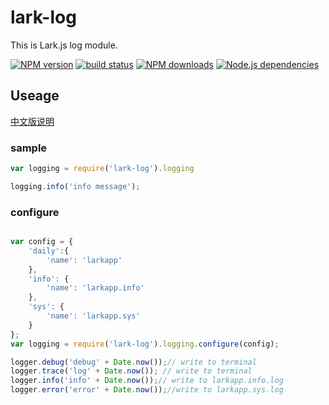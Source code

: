 # lark-log

This is Lark.js log module.

[![NPM version][npm-image]][npm-url]
[![build status][travis-image]][travis-url]
[![NPM downloads][downloads-image]][npm-url]
[![Node.js dependencies][david-image]][david-url]

## Useage

[中文版说明](https://github.com/larkjs/lark-log/blob/master/cn.README.md)

### sample 

```javascript
var logging = require('lark-log').logging

logging.info('info message');
```

### configure


```javascript

var config = {
    'daily':{
        'name': 'larkapp'
    },
    'info': {
        'name': 'larkapp.info'
    },
    'sys': {
        'name': 'larkapp.sys'
    }
};
var logging = require('lark-log').logging.configure(config);

logger.debug('debug' + Date.now());// write to terminal
logger.trace('log' + Date.now()); // write to terminal
logger.info('info' + Date.now());// write to larkapp.info.log
logger.error('error' + Date.now());//write to larkapp.sys.log
```

[npm-image]: https://img.shields.io/npm/v/lark-log.svg?style=flat-square
[npm-url]: https://npmjs.org/package/lark-log
[travis-image]: https://img.shields.io/travis/larkjs/lark-log/master.svg?style=flat-square
[travis-url]: https://travis-ci.org/larkjs/lark-log
[downloads-image]: https://img.shields.io/npm/dm/lark-log.svg?style=flat-square
[david-image]: https://img.shields.io/david/larkjs/lark-log.svg?style=flat-square
[david-url]: https://david-dm.org/larkjs/lark-log

